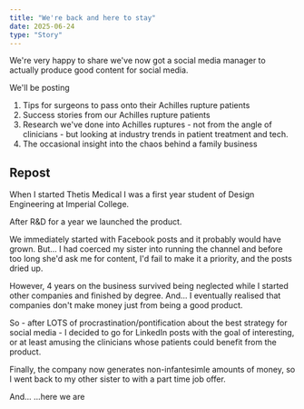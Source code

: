 ```yaml
---
title: "We're back and here to stay"
date: 2025-06-24
type: "Story"
---
```


We're very happy to share we've now got a social media manager to actually produce good content for social media.

We'll be posting

1. Tips for surgeons to pass onto their Achilles rupture patients
2. Success stories from our Achilles rupture patients
3. Research we've done into Achilles ruptures - not from the angle of clinicians - but looking at industry trends in patient treatment and tech.
4. The occasional insight into the chaos behind a family business

## Repost

When I started Thetis Medical I was a first year student of Design Engineering at Imperial College.

After R&D for a year we launched the product.

We immediately started with Facebook posts and it probably would have grown. But... I had coerced my sister into running the channel and before too long she'd ask me for content, I'd fail to make it a priority, and the posts dried up.

However, 4 years on the business survived being neglected while I started other companies and finished by degree. And... I eventually realised that companies don't make money just from being a good product.

So - after LOTS of procrastination/pontification about the best strategy for social media - I decided to go for LinkedIn posts with the goal of interesting, or at least amusing the clinicians whose patients could benefit from the product.

Finally, the company now generates non-infantesimle amounts of money, so I went back to my other sister to with a part time job offer.

And... ...here we are
